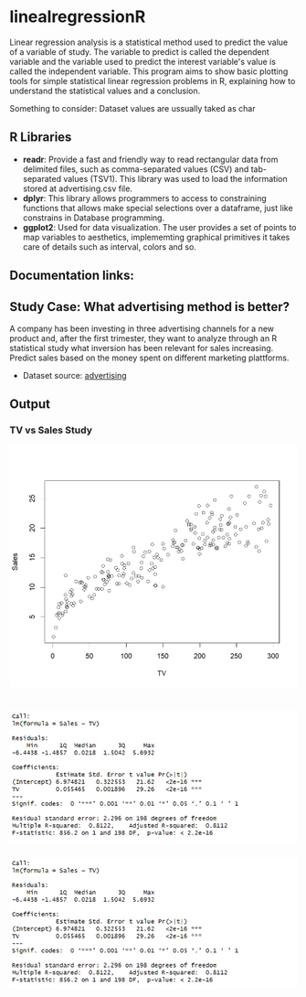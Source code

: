 # linealregressionR
Linear regression analysis is a statistical method used to predict the value of a variable of study. The variable to predict is called the dependent variable and the variable used to predict the interest variable's value is called the independent variable. This program aims to show basic plotting tools for simple statistical linear regression problems in R, explaining how to understand the statistical values and a conclusion.

Something to consider: Dataset values are ussually taked as char 

## R Libraries

* **readr**: Provide a fast and friendly way to read rectangular data from delimited files, such as comma-separated values (CSV) and tab-separated values (TSV1). This library was used to load the information stored at advertising.csv file.
* **dplyr**: This library allows programmers to access to  constraining functions that allows make special selections over a dataframe, just like constrains in Database programming.
* **ggplot2**: Used for data visualization. The user provides a set of points to map variables to aesthetics, implememting graphical primitives it takes care of details such as interval, colors and so.

## Documentation links:

## Study Case: What advertising method is better?
A company has been investing in three advertising channels for a new product and, after the first trimester, they want to analyze
through an R statistical study what inversion has been relevant for sales increasing. Predict sales based on the money spent on different 
marketing plattforms.
- Dataset source: [advertising](https://www.kaggle.com/code/ashydv/sales-prediction-simple-linear-regression/notebook)

## Output

### TV vs Sales Study


![scatter plot for TV&Sales relationship.](./image/tv-sales-lrplot.png)

![Summary for TV&Sales statistical values.](./image/tv-sales-summary.png)
=======
![Summary for TV&Sales statistical values.](./image/tv-sales-summary.png)

